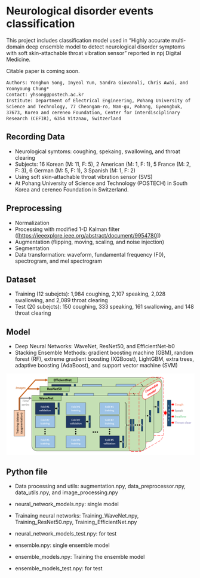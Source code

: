 # Neurological disorder events classification


This project includes classification model used in “Highly accurate multi-domain deep ensemble model to detect neurological disorder symptoms with soft skin-attachable throat vibration sensor” reported in npj Digital Medicine.

Citable paper is coming soon.

    Authors: Yonghun Song, Inyeol Yun, Sandra Giovanoli, Chris Awai, and Yoonyoung Chung*
    Contact: yhsong@postech.ac.kr
    Institute: Department of Electrical Engineering, Pohang University of Science and Technology, 77 Cheongam-ro, Nam-gu, Pohang, Gyeongbuk, 37673, Korea and cereneo Foundation, Center for Interdisciplinary Research (CEFIR), 6354 Vitznau, Switzerland
    

Recording Data
----------

* Neurological symtoms: coughing, spekaing, swallowing, and throat clearing
* Subjects: 16 Korean (M: 11, F: 5), 2 American (M: 1, F: 1), 5 France (M: 2, F: 3), 6 German (M: 5, F: 1), 3 Spanish (M: 1, F: 2)
* Using soft skin-attachable throat vibration sensor (SVS)
* At Pohang University of Science and Technology (POSTECH) in South Korea and cereneo Foundation in Switzerland. 


Preprocessing
----------

* Normalization
* Processing with modified 1-D Kalman filter ([<https://ieeexplore.ieee.org/abstract/document/9954780>])
* Augmentation (flipping, moving, scaling, and noise injection)
* Segmentation
* Data transformation: waveform, fundamental frequency (F0), spectrogram, and mel spectrogram


Dataset
----------

* Training (12 subejcts): 1,984 coughing, 2,107 speaking, 2,028 swallowing, and 2,089 throat clearing
* Test (20 subejcts): 150 coughing, 333 speaking, 161 swallowing, and 148 throat clearing


Model
----------

* Deep Neural Networks: WaveNet, ResNet50, and EfficientNet-b0 
* Stacking Ensemble Methods: gradient boosting machine (GBM), random forest (RF), extreme gradient boosting (XGBoost), LightGBM, extra trees, adaptive boosting (AdaBoost), and support vector machine (SVM) 


![image](figures/model.png)


Python file
----------

* Data processing and utils: augmentation.npy, data_preprocessor.npy, data_utils.npy, and image_processing.npy

* neural_network_models.npy: single model
* Trainaing neural networks: Training_WaveNet.npy, Training_ResNet50.npy, Training_EfficientNet.npy
* neural_network_models_test.npy: for test

* ensemble.npy: single ensemble model
* ensemble_models.npy: Training the ensemble model
* ensemble_models_test.npy: for test

